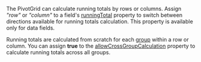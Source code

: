 The PivotGrid can calculate running totals by rows or columns. 
Assign *"row"* or *"column"* to a field's [runningTotal](/Documentation/ApiReference/Data_Layer/PivotGridDataSource/Configuration/fields/#runningTotal) property to switch between directions available for running totals calculation. This property is available only for data fields.

Running totals are calculated from scratch for each [group](/Documentation/ApiReference/Data_Layer/PivotGridDataSource/Configuration/fields/#groupName) within a row or column. You can assign **true** to the [allowCrossGroupCalculation](/Documentation/ApiReference/Data_Layer/PivotGridDataSource/Configuration/fields/#allowCrossGroupCalculation) property to calculate running totals across all groups.
